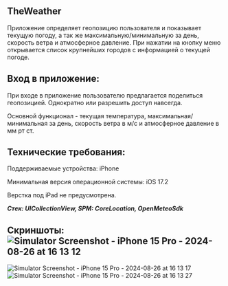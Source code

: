 ## TheWeather

Приложение определяет геопозицию пользователя и показывает текущую погоду, а так же максимальную/минимальную за день, скорость ветра и атмосферное давление. 
При нажатии на кнопку меню открывается список крупнейших городов с информацией о текущей погоде.

## Вход в приложение:

При входе в приложение пользователю предлагается поделиться геопозицией. Однократно или разрешить доступ навсегда.

Основной функционал - текущая температура, максимальная/минимальная за день, скорость ветра в м/с и атмосферное давление в мм рт ст.


## Технические требования:
Поддерживаемые устройства: iPhone

Минимальная версия операционной системы: iOS 17.2

Верстка под iPad не предусмотрена.

***Стек: UICollectionView, SPM: CoreLocation, OpenMeteoSdk***

## Скриншоты: ![Simulator Screenshot - iPhone 15 Pro - 2024-08-26 at 16 13 12](https://github.com/user-attachments/assets/f1211a26-40b9-4c03-97fe-73b66c224d4b)
![Simulator Screenshot - iPhone 15 Pro - 2024-08-26 at 16 13 17](https://github.com/user-attachments/assets/5d52ee5a-fa5a-4a93-a83c-79f9e1bacf58)
![Simulator Screenshot - iPhone 15 Pro - 2024-08-26 at 16 13 27](https://github.com/user-attachments/assets/515f0bdf-cd38-493a-a2f9-8177ade06316)
